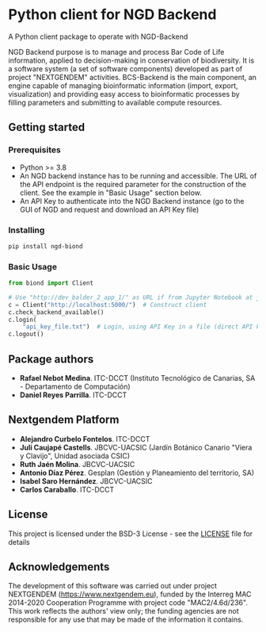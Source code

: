 # Python client for NGD Backend 

A Python client package to operate with NGD-Backend

NGD Backend purpose is to manage and process Bar Code of Life information, applied to decision-making in conservation of biodiversity. 
It is a software system (a set of software components) developed as part of project "NEXTGENDEM" activities. 
BCS-Backend is the main component, an engine capable of managing bioinformatic information 
(import, export, visualization) and providing easy access to bioinformatic processes by filling parameters and submitting to available compute resources.

## Getting started

### Prerequisites

* Python >= 3.8
* An NGD backend instance has to be running and accessible. The URL of the API endpoint is the required parameter for the construction of the client. See the example in "Basic Usage" section below.
* An API Key to authenticate into the NGD Backend instance (go to the GUI of NGD and request and download an API Key file)

### Installing 
```bash
pip install ngd-biond
```

### Basic Usage

```python
from biond import Client

# Use "http://dev_balder_2_app_1/" as URL if from Jupyter Notebook at jupyter.nextgendem.eu
c = Client("http://localhost:5000/")  # Construct client
c.check_backend_available()
c.login(
    "api_key_file.txt")  # Login, using API Key in a file (direct API key not supported to avoid unintended upload of API keys)
c.logout()
```

## Package authors

* **Rafael Nebot Medina**. ITC-DCCT (Instituto Tecnológico de Canarias, SA - Departamento de Computación)
* **Daniel Reyes Parrilla**. ITC-DCCT

## Nextgendem Platform

* **Alejandro Curbelo Fontelos**. ITC-DCCT
* **Juli Caujapé Castells**. JBCVC-UACSIC (Jardín Botánico Canario "Viera y Clavijo", Unidad asociada CSIC)
* **Ruth Jaén Molina**. JBCVC-UACSIC
* **Antonio Díaz Pérez**. Gesplan (Gestión y Planeamiento del territorio, SA)
* **Isabel Saro Hernández**. JBCVC-UACSIC
* **Carlos Caraballo**. ITC-DCCT


## License

This project is licensed under the BSD-3 License - see the [LICENSE](LICENSE) file for details

## Acknowledgements

The development of this software was carried out under project NEXTGENDEM (https://www.nextgendem.eu), funded by the Interreg MAC 2014-2020 Cooperation Programme with project code "MAC2/4.6d/236". 
This work reflects the authors' view only; the funding agencies are not responsible for any use that may be made of the information it contains.
